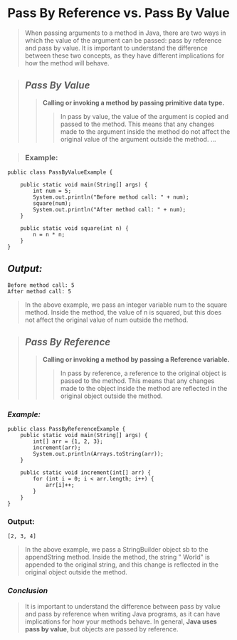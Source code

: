 # Pass By Reference vs. Pass By Value
> When passing arguments to a method in Java, there are two ways in which the value of the argument can be passed: pass by reference and pass by value. It is important to understand the difference between these two concepts, as they have different implications for how the method will behave.

> ## ***Pass By Value***
>>**Calling or invoking a method by passing primitive data type.**
>>> In pass by value, the value of the argument is copied and passed to the method. This means that any changes made to the argument inside the method do not affect the original value of the argument outside the method. ...


> ### Example:

```
public class PassByValueExample {

    public static void main(String[] args) {
        int num = 5;
        System.out.println("Before method call: " + num);
        square(num);
        System.out.println("After method call: " + num);
    }

    public static void square(int n) {
        n = n * n;
    }
}
```

## *Output:*
```
Before method call: 5
After method call: 5
```
> In the above example, we pass an integer variable num to the square method. Inside the method, the value of n is squared, but this does not affect the original value of num outside the method.

> ## ***Pass By Reference***
>> **Calling or invoking a method by passing a Reference variable.**
>>> In pass by reference, a reference to the original object is passed to the method. This means that any changes made to the object inside the method are reflected in the original object outside the method.

### *Example:*

```
public class PassByReferenceExample {
    public static void main(String[] args) {
        int[] arr = {1, 2, 3};
        increment(arr);
        System.out.println(Arrays.toString(arr)); 
    }
    
    public static void increment(int[] arr) {
        for (int i = 0; i < arr.length; i++) {
            arr[i]++;
        }
    }
}

```
### Output:

```
[2, 3, 4]
```

> In the above example, we pass a StringBuilder object sb to the appendString method. Inside the method, the string " World" is appended to the original string, and this change is reflected in the original object outside the method.

### *Conclusion*
> It is important to understand the difference between pass by value and pass by reference when writing Java programs, as it can have implications for how your methods behave. In general, **Java uses pass by value**, but objects are passed by reference.
